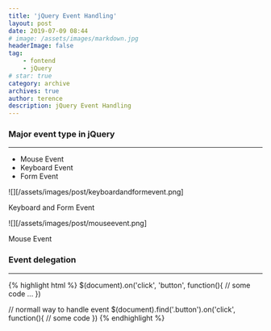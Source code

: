 ```yaml
---
title: 'jQuery Event Handling'
layout: post
date: 2019-07-09 08:44
# image: /assets/images/markdown.jpg
headerImage: false
tag:
    - fontend
    - jQuery
# star: true
category: archive
archives: true
author: terence
description: jQuery Event Handling
---
```


### Major event type in jQuery
----

- Mouse Event
- Keyboard Event
- Form Event

![][/assets/images/post/keyboardandformevent.png]
<figcaption class="caption">Keyboard and Form Event</figcaption>

![][/assets/images/post/mouseevent.png]
<figcaption class="caption">Mouse Event</figcaption>



### Event delegation
----

  {% highlight html %}
   $(document).on('click', 'button', function(){
       // some code ... 
   })
  
  // normall way to handle event
  $(document).find('.button').on('click', function(){
       // some code 
  })
  {% endhighlight %}


